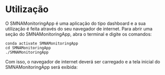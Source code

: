 # Utilização

O SMNAMonitoringApp é uma aplicação do tipo dashboard e a sua utilização é feita através do seu navegador de internet. Para abrir uma seção do SMNAMonitoringApp, abra o terminal e digite os comandos:

```
conda activate SMNAMonitoringApp
cd SMNAMonitoringApp
./SMNAMonitoringApp
```

Com isso, o navegador de internet deverá ser carregado e a tela inicial do SMNAMonitoringApp será exibida:


